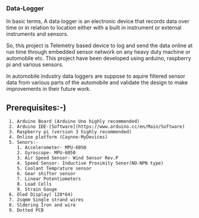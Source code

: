 ### Data-Logger

In basic terms, A data logger is an electronic device that records data over time or in relation to location either with a built in instrument or external instruments and sensors.

So, this project is Telemetry based device to log and send the data online at run time through embedded sensor network on any heavy duty machine or automobile etc. This project have been developed using arduino, raspberry pi and various sensors.

In automobile industry data loggers are suppose to aquire filtered sensor data from various parts of the automobile and validate the design to make improvements in their future work.
 
## **Prerequisites:-**)
```
 1. Arduino Board (Arduino Uno highly recommended)
 2. Arduino IDE-[Software](https://www.arduino.cc/en/Main/Software)
 3. Raspberry pi (version 3 highly recommended)
 4. Online platform (Caynne-MyDevices)
 5. Senors:-
    1. Accelerometer- MPU-6050
    2. Gyroscope- MPU-6050
    3. Air Speed Sensor- Wind Sensor Rev.P
    4. Speed Sensor- Inductive Proximity Senor(NO-NPN type)
    5. Coolant Temprature sensor
    6. Gear shifter sensor
    7. Linear Potentiometers
    8. Load Cells
    9. Strain Gauge
 6. Oled Display( 128*64)
 7. 2sqmm Single strand wires
 8. Sldering Iron and wire
 9. Dotted PCB

 
```
